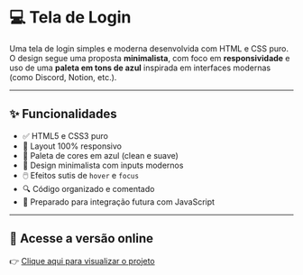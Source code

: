 # 💻 Tela de Login

Uma tela de login simples e moderna desenvolvida com HTML e CSS puro. O design segue uma proposta **minimalista**, com foco em **responsividade** e uso de uma **paleta em tons de azul** inspirada em interfaces modernas (como Discord, Notion, etc.).

---

## ✨ Funcionalidades

- ✅ HTML5 e CSS3 puro
- 📱 Layout 100% responsivo
- 🎨 Paleta de cores em azul (clean e suave)
- 🧼 Design minimalista com inputs modernos
- 🖱️ Efeitos sutis de `hover` e `focus`
- 🔍 Código organizado e comentado
- 🚀 Preparado para integração futura com JavaScript

---

## 🔗 Acesse a versão online

👉 [Clique aqui para visualizar o projeto](https://julmarques.github.io/tela-login/)
